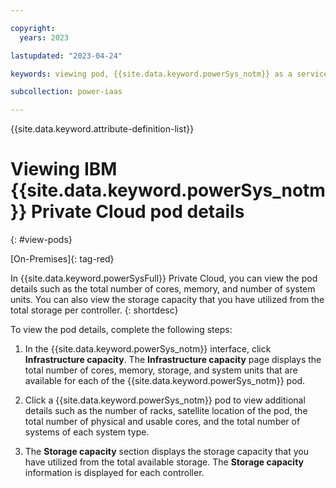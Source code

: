 ```yaml
---

copyright:
  years: 2023

lastupdated: "2023-04-24"

keywords: viewing pod, {{site.data.keyword.powerSys_notm}} as a service, private cloud, before you begin, terminology, video, how-to

subcollection: power-iaas

---
```


{{site.data.keyword.attribute-definition-list}}

# Viewing IBM {{site.data.keyword.powerSys_notm}} Private Cloud pod details
{: #view-pods}

[On-Premises]{: tag-red}

In {{site.data.keyword.powerSysFull}} Private Cloud, you can view the pod details such as the total number of cores, memory, and number of system units. You can also view the storage capacity that you have utilized from the total storage per controller.
{: shortdesc}

<!---Need UI design to verify the steps --->
To view the pod details, complete the following steps:

1. In the {{site.data.keyword.powerSys_notm}} interface, click **Infrastructure capacity**. The **Infrastructure capacity** page displays the total number of cores, memory, storage, and system units that are available for each of the {{site.data.keyword.powerSys_notm}} pod.

2. Click a {{site.data.keyword.powerSys_notm}} pod to view additional details such as the number of racks, satellite location of the pod, the total number of physical and usable cores, and the total number of systems of each system type.

3. The **Storage capacity** section displays the storage capacity that you have utilized from the total available storage. The **Storage capacity** information is displayed for each controller.
